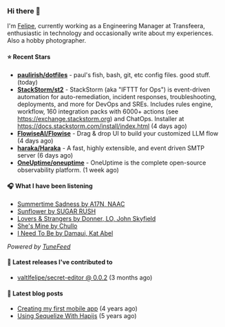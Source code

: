 ### Hi there 👋

I'm [Felipe](https://felipevm.com), currently working as a Engineering Manager at Transfeera, enthusiastic in technology and occasionally write about my experiences. Also a hobby photographer.

#### ⭐ Recent Stars
- **[paulirish/dotfiles](https://github.com/paulirish/dotfiles)** - paul&#39;s fish, bash, git, etc config files. good stuff.  (today)
- **[StackStorm/st2](https://github.com/StackStorm/st2)** - StackStorm (aka &#34;IFTTT for Ops&#34;) is event-driven automation for auto-remediation, incident responses, troubleshooting, deployments, and more for DevOps and SREs. Includes rules engine, workflow, 160 integration packs with 6000&#43; actions (see https://exchange.stackstorm.org) and ChatOps. Installer at https://docs.stackstorm.com/install/index.html (4 days ago)
- **[FlowiseAI/Flowise](https://github.com/FlowiseAI/Flowise)** - Drag &amp; drop UI to build your customized LLM flow (4 days ago)
- **[haraka/Haraka](https://github.com/haraka/Haraka)** - A fast, highly extensible, and event driven SMTP server (6 days ago)
- **[OneUptime/oneuptime](https://github.com/OneUptime/oneuptime)** - OneUptime is the complete open-source observability platform. (1 week ago)

#### 🎧 What I have been listening
- [Summertime Sadness by A17N, NAAC](https://open.spotify.com/track/13N5QeYhchuiUmchfwjs8m)
- [Sunflower by SUGAR RUSH](https://open.spotify.com/track/2jtBf3Um2Cy6ivE7CFZGSV)
- [Lovers &amp; Strangers by Donner, LO, John Skyfield](https://open.spotify.com/track/1bYn29RWxu96pDQsMD2ZVK)
- [She&#39;s Mine by Chullo](https://open.spotify.com/track/4u4YXAgjaqOvdqdW8hfw7Q)
- [I Need To Be by Damaui, Kat Abel](https://open.spotify.com/track/2WW9Ui0oXgDRdUfNQQUrcA)

_Powered by [TuneFeed](https://tunefeed.app?ref=valtlfelipe-gh-profile)_ 

#### 🚀 Latest releases I've contributed to


- [valtlfelipe/secret-editor @ 0.0.2](https://github.com/valtlfelipe/secret-editor/releases/tag/0.0.2) (3 months ago)

#### 📄 Latest blog posts
- [Creating my first mobile app](https://felipevm.com/posts/creating-my-first-mobile-app/) (4 years ago)
- [Using Sequelize With Hapijs](https://felipevm.com/posts/using-sequelize-with-hapijs/) (5 years ago)

